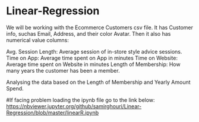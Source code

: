 # Linear-Regression

We will be working with the Ecommerce Customers csv file. It has Customer info, suchas Email, Address, and their color Avatar. Then it also has numerical value columns:

Avg. Session Length: Average session of in-store style advice sessions.
Time on App: Average time spent on App in minutes
Time on Website: Average time spent on Website in minutes
Length of Membership: How many years the customer has been a member.


Analysing the data based on the Length of Membership and Yearly Amount Spend.

#If facing problem loading the ipynb file go to the link below:
https://nbviewer.jupyter.org/github/samirghouri/Linear-Regression/blob/master/linearR.ipynb
